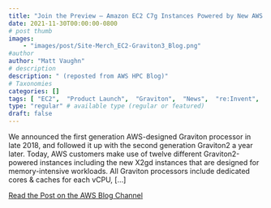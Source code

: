 ```yaml
---
title: "Join the Preview – Amazon EC2 C7g Instances Powered by New AWS Graviton3 Processors"
date: 2021-11-30T00:00:00-0800
# post thumb
images:
    - "images/post/Site-Merch_EC2-Graviton3_Blog.png"
#author
author: "Matt Vaughn"
# description
description: " (reposted from AWS HPC Blog)"
# Taxonomies
categories: []
tags: [ "EC2",  "Product Launch",  "Graviton",  "News",  "re:Invent",  "Arm",  "hpcblog", ]
type: "regular" # available type (regular or featured)
draft: false
---
```


We announced the first generation AWS-designed Graviton processor in late 2018, and followed it up with the second generation Graviton2 a year later. Today, AWS customers make use of twelve different Graviton2-powered instances including the new X2gd instances that are designed for memory-intensive workloads. All Graviton processors include dedicated cores & caches for each vCPU, […]

<a href="https://aws.amazon.com/blogs/aws/join-the-preview-amazon-ec2-c7g-instances-powered-by-new-aws-graviton3-processors/" class="btn btn-primary btn-lg active" role="button" aria-pressed="true" style="margin-top: 8px;">Read the Post on the AWS Blog Channel</a>